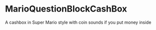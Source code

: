# MarioQuestionBlockCashBox
A cashbox in Super Mario style with coin sounds if you put money inside
